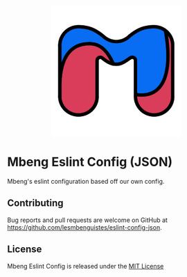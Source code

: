 <div align="center">
  <img src="https://github.com/LesMbenguistes/assets/blob/main/images/Mbeng.png" width="300px" alt="" />
</div>

# Mbeng Eslint Config (JSON)

Mbeng's eslint configuration based off our own config.

## Contributing

Bug reports and pull requests are welcome on GitHub at https://github.com/lesmbenguistes/eslint-config-json.

## License

Mbeng Eslint Config is released under the [MIT License](/LICENSE.txt)
